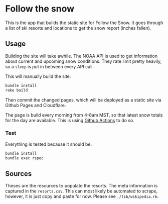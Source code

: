 # Follow the snow

This is the app that builds the static site for Follow the Snow.
It goes through a list of ski resorts and locations to get the snow report (inches fallen).

## Usage

Building the site will take awhile.
The NOAA API is used to get information about current and upcoming snow conditions.
They rate limit pretty heavily, so a `sleep` is put in between every API call.

This will manually build the site.

```bash
bundle install
rake build
```

Then commit the changed pages, which will be deployed as a static site via Github Pages and Cloudflare.

The page is build every morning from 4-8am MST, so that latest snow totals for the day are available.
This is using [Github Actions](https://github.com/jtarchie/followthesnow/blob/main/.github/workflows/build.yml) to do so.

### Test

Everything is tested because it should be.

```bash
bundle install
bundle exec rspec
```

## Sources

Theses are the resources to populate the resorts.
The meta information is captured in the `resorts.csv`.
This can most likely be automated to scrape, however, it is just copy and paste for now. Please see `./lib/wikipedia.rb`.

